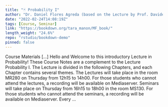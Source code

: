 ```yaml
---
title: "🃏 Probability I"
author: "Dr. Daniel Flores Agreda (based on the Lecture by Prof. Davide La Vecchia)"
date: "2022-02-24T14:08:19Z"
tags: [Course, Seminar]
link: "https://bookdown.org/tara_manon/MF_book/"
length_weight: "24.6%"
repo: "rstudio/bookdown-demo"
pinned: false
---
```


Course Materials [...] Hello and Welcome to this introductory Lecture in Probability! These Course Notes are a complement to the Lecture Probability I. The Lecture is divided in the following Chapters, and each Chapter contains several themes. The Lectures will take place in the room MR280 on Thursday from 12h15 to 14h00. For those students who cannot attend the lectures, a recording will be available on Mediaserver. Seminars will take place on Thursday from 16h15 to 18h00 in the room MS130. For those students who cannot attend the seminars, a recording will be available on Mediaserver. Every  ...
